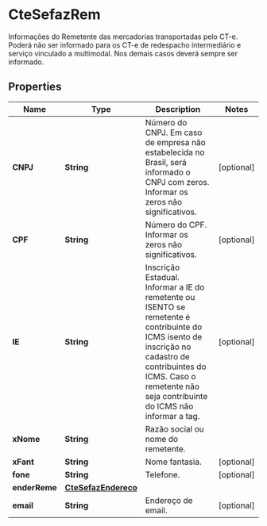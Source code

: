 

# CteSefazRem

Informações do Remetente das mercadorias transportadas pelo CT-e.  Poderá não ser informado para os CT-e de redespacho intermediário e serviço vinculado a multimodal. Nos demais casos deverá sempre ser informado.

## Properties

| Name | Type | Description | Notes |
|------------ | ------------- | ------------- | -------------|
|**CNPJ** | **String** | Número do CNPJ.  Em caso de empresa não estabelecida no Brasil, será informado o CNPJ com zeros.  Informar os zeros não significativos. |  [optional] |
|**CPF** | **String** | Número do CPF.  Informar os zeros não significativos. |  [optional] |
|**IE** | **String** | Inscrição Estadual.  Informar a IE do remetente ou ISENTO se remetente é contribuinte do ICMS isento de inscrição no cadastro de contribuintes do ICMS. Caso o remetente não seja contribuinte do ICMS não informar a tag. |  [optional] |
|**xNome** | **String** | Razão social ou nome do remetente. |  |
|**xFant** | **String** | Nome fantasia. |  [optional] |
|**fone** | **String** | Telefone. |  [optional] |
|**enderReme** | [**CteSefazEndereco**](CteSefazEndereco.md) |  |  |
|**email** | **String** | Endereço de email. |  [optional] |



